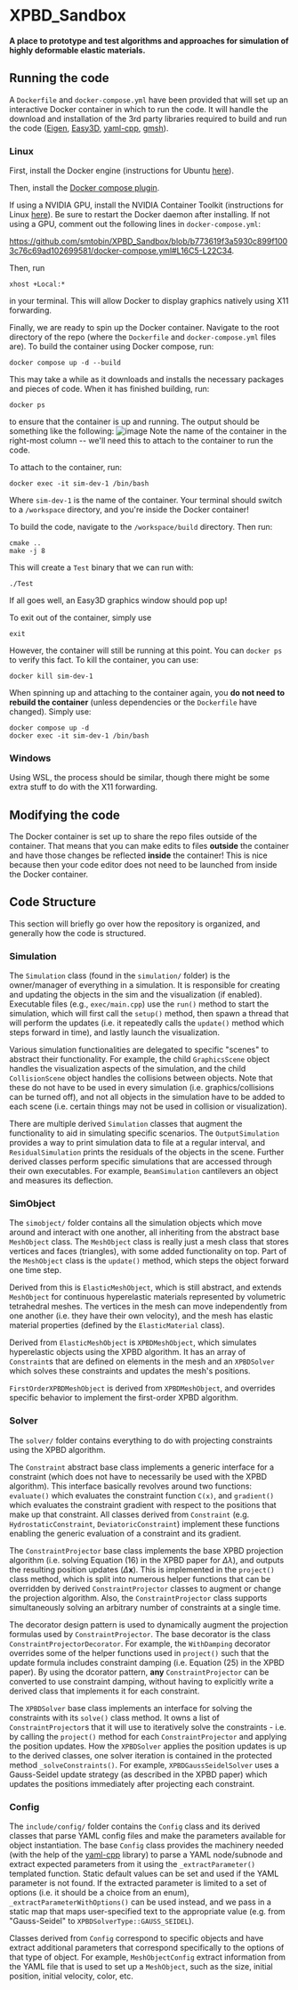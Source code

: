 # XPBD_Sandbox
#### A place to prototype and test algorithms and approaches for simulation of highly deformable elastic materials.

## Running the code
A `Dockerfile` and `docker-compose.yml` have been provided that will set up an interactive Docker container in which to run the code. It will handle the download and installation of the 3rd party libraries required to build and run the code ([Eigen](https://gitlab.com/libeigen/eigen), [Easy3D](https://github.com/LiangliangNan/Easy3D), [yaml-cpp](https://github.com/jbeder/yaml-cpp), [gmsh](https://gitlab.onelab.info/gmsh/gmsh)).

### Linux
First, install the Docker engine (instructions for Ubuntu [here](https://docs.docker.com/engine/install/ubuntu/)).

Then, install the [Docker compose plugin](https://docs.docker.com/compose/install/linux/#install-using-the-repository).

If using a NVIDIA GPU, install the NVIDIA Container Toolkit (instructions for Linux [here](https://docs.nvidia.com/datacenter/cloud-native/container-toolkit/latest/install-guide.html)). Be sure to restart the Docker daemon after installing.
If not using a GPU, comment out the following lines in `docker-compose.yml`: 

https://github.com/smtobin/XPBD_Sandbox/blob/b773619f3a5930c899f1003c76c69ad102699581/docker-compose.yml#L16C5-L22C34. 

Then, run 

```
xhost +Local:*
```
in your terminal. This will allow Docker to display graphics natively using X11 forwarding.

Finally, we are ready to spin up the Docker container. Navigate to the root directory of the repo (where the `Dockerfile` and `docker-compose.yml` files are). To build the container using Docker compose, run:

```
docker compose up -d --build
```

This may take a while as it downloads and installs the necessary packages and pieces of code. When it has finished building, run:

```
docker ps
```

to ensure that the container is up and running. The output should be something like the following:
![image](https://github.com/user-attachments/assets/dd54e341-ec57-4f8a-a0b6-a82e6ecb475b)
Note the name of the container in the right-most column -- we'll need this to attach to the container to run the code.

To attach to the container, run:

```
docker exec -it sim-dev-1 /bin/bash
```

Where `sim-dev-1` is the name of the container. Your terminal should switch to a `/workspace` directory, and you're inside the Docker container!

To build the code, navigate to the `/workspace/build` directory. Then run:

```
cmake ..
make -j 8
```

This will create a `Test` binary that we can run with:

```
./Test
```

If all goes well, an Easy3D graphics window should pop up!

To exit out of the container, simply use

```
exit
```
However, the container will still be running at this point. You can `docker ps` to verify this fact. To kill the container, you can use:
```
docker kill sim-dev-1
```

When spinning up and attaching to the container again, you **do not need to rebuild the container** (unless dependencies or the `Dockerfile` have changed). Simply use:
```
docker compose up -d
docker exec -it sim-dev-1 /bin/bash
```

### Windows
Using WSL, the process should be similar, though there might be some extra stuff to do with the X11 forwarding.

## Modifying the code
The Docker container is set up to share the repo files outside of the container. That means that you can make edits to files **outside** the container and have those changes be reflected **inside** the container! This is nice because then your code editor does not need to be launched from inside the Docker container.

## Code Structure
This section will briefly go over how the repository is organized, and generally how the code is structured.

### Simulation
The `Simulation` class (found in the `simulation/` folder) is the owner/manager of everything in a simulation. It is responsible for creating and updating the objects in the sim and the visualization (if enabled). Executable files (e.g., `exec/main.cpp`) use the `run()` method to start the simulation, which will first call the `setup()` method, then spawn a thread that will perform the updates (i.e. it repeatedly calls the `update()` method which steps forward in time), and lastly launch the visualization.

Various simulation functionalities are delegated to specific "scenes" to abstract their functionality. For example, the child `GraphicsScene` object handles the visualization aspects of the simulation, and the child `CollisionScene` object handles the collisions between objects. Note that these do not have to be used in every simulation (i.e. graphics/collisions can be turned off), and not all objects in the simulation have to be added to each scene (i.e. certain things may not be used in collision or visualization).

There are multiple derived `Simulation` classes that augment the functionality to aid in simulating specific scenarios. The `OutputSimulation` provides a way to print simulation data to file at a regular interval, and `ResidualSimulation` prints the residuals of the objects in the scene. Further derived classes perform specific simulations that are accessed through their own executables. For example, `BeamSimulation` cantilevers an object and measures its deflection.

### SimObject
The `simobject/` folder contains all the simulation objects which move around and interact with one another, all inheriting from the abstract base `MeshObject` class. The `MeshObject` class is really just a mesh class that stores vertices and faces (triangles), with some added functionality on top. Part of the `MeshObject` class is the `update()` method, which steps the object forward one time step.

Derived from this is `ElasticMeshObject`, which is still abstract, and extends `MeshObject` for continuous hyperelastic materials represented by volumetric tetrahedral meshes. The vertices in the mesh can move independently from one another (i.e. they have their own velocity), and the mesh has elastic material properties (defined by the `ElasticMaterial` class).

Derived from `ElasticMeshObject` is `XPBDMeshObject`, which simulates hyperelastic objects using the XPBD algorithm. It has an array of `Constraint`s that are defined on elements in the mesh and an `XPBDSolver` which solves these constraints and updates the mesh's positions.

`FirstOrderXPBDMeshObject` is derived from `XPBDMeshObject`, and overrides specific behavior to implement the first-order XPBD algorithm.

### Solver
The `solver/` folder contains everything to do with projecting constraints using the XPBD algorithm.

The `Constraint` abstract base class implements a generic interface for a constraint (which does not have to necessarily be used with the XPBD algorithm). This interface basically revolves around two functions: `evaluate()` which evaluates the constraint function `C(x)`, and `gradient()` which evaluates the constraint gradient with respect to the positions that make up that constraint. All classes derived from `Constraint` (e.g. `HydrostaticConstraint`, `DeviatoricConstraint`) implement these functions enabling the generic evaluation of a constraint and its gradient.

The `ConstraintProjector` base class implements the base XPBD projection algorithm (i.e. solving Equation (16) in the XPBD paper for $\Delta\lambda$), and outputs the resulting position updates ($\Delta \mathbf{x}$). This is implemented in the `project()` class method, which is split into numerous helper functions that can be overridden by derived `ConstraintProjector` classes to augment or change the projection algorithm. Also, the `ConstraintProjector` class supports simultaneously solving an arbitrary number of constraints at a single time.

The decorator design pattern is used to dynamically augment the projection formulas used by `ConstraintProjector`. The base decorator is the class `ConstraintProjectorDecorator`. For example, the `WithDamping` decorator overrides some of the helper functions used in `project()` such that the update formula includes constraint damping (i.e. Equation (25) in the XPBD paper). By using the dcorator pattern, **any** `ConstraintProjector` can be converted to use constraint damping, without having to explicitly write a derived class that implements it for each constraint.

The `XPBDSolver` base class implements an interface for solving the constraints with its `solve()` class method. It owns a list of `ConstraintProjector`s that it will use to iteratively solve the constraints - i.e. by calling the `project()` method for each `ConstraintProjector` and applying the position updates. How the `XPBDSolver` applies the position updates is up to the derived classes, one solver iteration is contained in the protected method `_solveConstraints()`. For example, `XPBDGaussSeidelSolver` uses a Gauss-Seidel update strategy (as described in the XPBD paper) which updates the positions immediately after projecting each constraint.

### Config
The `include/config/` folder contains the `Config` class and its derived classes that parse YAML config files and make the parameters available for object instantiation. The base `Config` class provides the machinery needed (with the help of the [yaml-cpp](https://github.com/jbeder/yaml-cpp) library) to parse a YAML node/subnode and extract expected parameters from it using the `_extractParameter()` templated function. Static default values can be set and used if the YAML parameter is not found. If the extracted parameter is limited to a set of options (i.e. it should be a choice from an enum), `_extractParameterWithOptions()` can be used instead, and we pass in a static map that maps user-specified text to the appropriate value (e.g. from "Gauss-Seidel" to `XPBDSolverType::GAUSS_SEIDEL`).

Classes derived from `Config` correspond to specific objects and have extract additional parameters that correspond specifically to the options of that type of object. For example, `MeshObjectConfig` extract information from the YAML file that is used to set up a `MeshObject`, such as the size, initial position, initial velocity, color, etc.






